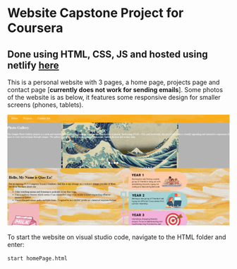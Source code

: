 # Website Capstone Project for Coursera
## Done using HTML, CSS, JS and hosted using netlify [here](https://stellular-babka-a2250f.netlify.app/html/homepage)

This is a personal website with 3 pages, a home page, projects page and contact page [**currently does not work for sending emails**]. Some photos of the website is as below, it features some responsive design for smaller screens (phones, tablets). 

![Screenshot of Website image](https://github.com/qiaoen17/Personal-Website/blob/main/images/Website.png)

To start the website on visual studio code, navigate to the HTML folder and enter:
```
start homePage.html
```

